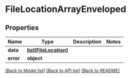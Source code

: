 # FileLocationArrayEnveloped


## Properties
Name | Type | Description | Notes
------------ | ------------- | ------------- | -------------
**data** | [**list[FileLocation]**](FileLocation.md) |  | 
**error** | **object** |  | 

[[Back to Model list]](../README.md#documentation-for-models) [[Back to API list]](../README.md#documentation-for-api-endpoints) [[Back to README]](../README.md)



